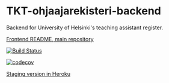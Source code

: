 # TKT-ohjaajarekisteri-backend

Backend for University of Helsinki's teaching assistant register.

[Frontend README, main repository](https://github.com/TKT-ohjaajarekisteri/TKT-ohjaajarekisteri-front)

[![Build Status](https://travis-ci.org/TKT-ohjaajarekisteri/TKT-ohjaajarekisteri-back.svg?branch=master)](https://travis-ci.org/TKT-ohjaajarekisteri/TKT-ohjaajarekisteri-back)

[![codecov](https://codecov.io/gh/TKT-ohjaajarekisteri/TKT-ohjaajarekisteri-back/branch/master/graph/badge.svg)](https://codecov.io/gh/TKT-ohjaajarekisteri/TKT-ohjaajarekisteri-back)

[Staging version in Heroku](https://tkt-ohjaajarekisteri-back.herokuapp.com/)



